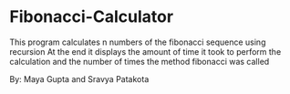 # Fibonacci-Calculator
This program calculates n numbers of the fibonacci sequence using recursion
At the end it displays the amount of time it took to perform the calculation
and the number of times the method fibonacci was called

By: Maya Gupta and Sravya Patakota
